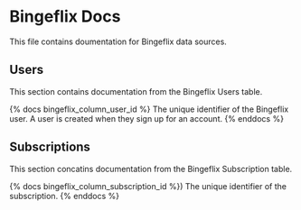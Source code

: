 # Bingeflix Docs
This file contains doumentation for Bingeflix data sources.

## Users
This section contains documentation from the Bingeflix Users table.

{% docs bingeflix_column_user_id %}
The unique identifier of the Bingeflix user. A user is created when they sign up for an account.
{% enddocs %}


## Subscriptions
This section concatins documentation from the Bingeflix Subscription table.

{% docs bingeflix_column_subscription_id %})
The unique identifier of the subscription.
{% enddocs %}
